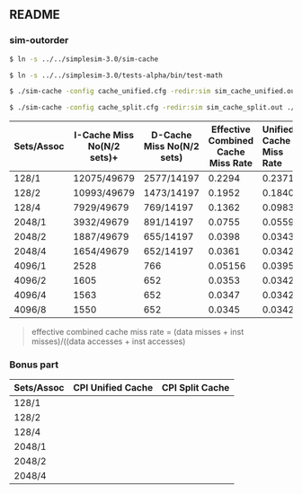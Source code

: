 ## README

### sim-outorder

```bash
$ ln -s ../../simplesim-3.0/sim-cache

$ ln -s ../../simplesim-3.0/tests-alpha/bin/test-math

$ ./sim-cache -config cache_unified.cfg -redir:sim sim_cache_unified.out ./test-math

$ ./sim-cache -config cache_split.cfg -redir:sim sim_cache_split.out ./test-math
```

| Sets/Assoc | I-Cache Miss No(N/2 sets)+ | D-Cache Miss No(N/2 sets) | Effective Combined      Cache Miss Rate | Unified Cache Miss Rate |
| ---------- | -------------------------- | ------------------------- | --------------------------------------- | :---------------------- |
| 128/1      | 12075/49679                | 2577/14197                | 0.2294                                  | 0.2371                  |
| 128/2      | 10993/49679                | 1473/14197                | 0.1952                                  | 0.1840                  |
| 128/4      | 7929/49679                 | 769/14197                 | 0.1362                                  | 0.0983                  |
| 2048/1     | 3932/49679                 | 891/14197                 | 0.0755                                  | 0.0559                  |
| 2048/2     | 1887/49679                 | 655/14197                 | 0.0398                                  | 0.0343                  |
| 2048/4     | 1654/49679                 | 652/14197                 | 0.0361                                  | 0.0342                  |
| 4096/1     | 2528                       | 766                       | 0.05156                                 | 0.0395                  |
| 4096/2     | 1605                       | 652                       | 0.0353                                  | 0.0342                  |
| 4096/4     | 1563                       | 652                       | 0.0347                                  | 0.0342                  |
| 4096/8     | 1550                       | 652                       | 0.0345                                  | 0.0342                  |

>  effective combined cache miss rate = (data misses + inst misses)/((data accesses + inst accesses)


### Bonus part

| Sets/Assoc | CPI Unified Cache | CPI Split Cache |
| ---------- | ----------------- | --------------- |
| 128/1      |                   |                 |
| 128/2      |                   |                 |
| 128/4      |                   |                 |
| 2048/1     |                   |                 |
| 2048/2     |                   |                 |
| 2048/4     |                   |                 |

